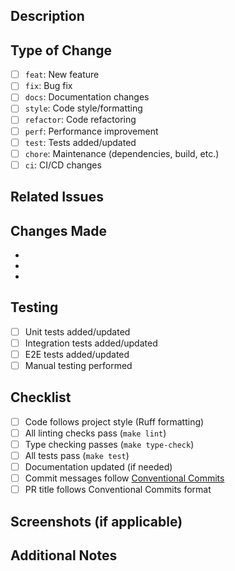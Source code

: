 ## Description
<!-- Provide a clear description of your changes -->

## Type of Change
<!-- Check the relevant option -->
- [ ] `feat`: New feature
- [ ] `fix`: Bug fix
- [ ] `docs`: Documentation changes
- [ ] `style`: Code style/formatting
- [ ] `refactor`: Code refactoring
- [ ] `perf`: Performance improvement
- [ ] `test`: Tests added/updated
- [ ] `chore`: Maintenance (dependencies, build, etc.)
- [ ] `ci`: CI/CD changes

## Related Issues
<!-- Link related issues: Fixes #123, Closes #456 -->

## Changes Made
<!-- List the main changes -->
-
-
-

## Testing
<!-- Describe how you tested your changes -->
- [ ] Unit tests added/updated
- [ ] Integration tests added/updated
- [ ] E2E tests added/updated
- [ ] Manual testing performed

## Checklist
<!-- Ensure all items are checked before requesting review -->
- [ ] Code follows project style (Ruff formatting)
- [ ] All linting checks pass (`make lint`)
- [ ] Type checking passes (`make type-check`)
- [ ] All tests pass (`make test`)
- [ ] Documentation updated (if needed)
- [ ] Commit messages follow [Conventional Commits](https://www.conventionalcommits.org/)
- [ ] PR title follows Conventional Commits format

## Screenshots (if applicable)
<!-- Add screenshots for UI changes -->

## Additional Notes
<!-- Any additional information for reviewers -->
